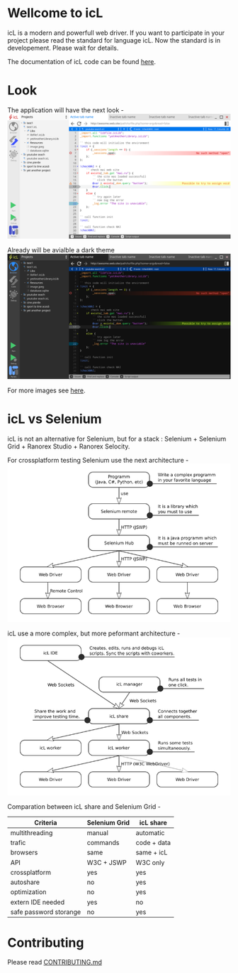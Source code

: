 # Wellcome to icL

icL is a modern and powerfull web driver. If you want to participate in your
project please read the standard for language icL. Now the standard is in 
developement. Please wait for details. 

The documentation of icL code can be found 
[here](https://lixcode.gitlab.io/icL-docs/docs).

# Look

The application will have the next look -
![Light theme icL](images/light.png)

Already will be avialble a dark theme
![Dark theme icL](images/dark.png)

For more images see [here](layouts/).

# icL vs Selenium

icL is not an alternative for Selenium, but for a stack : Selenium + Selenium 
Grid + Ranorex Studio + Ranorex Selocity. 

For crossplatform testing Selenium use the next architecture -
![Selenium Grid Architecture](images/selenium-grid.png)

icL use a more complex, but more peformant architecture -
![icL share architecture](images/icL-share.png)

Comparation between icL share and Selenium Grid -

|Criteria              |Selenium Grid| icL share |
|----------------------|-------------|-----------|
|multithreading        |manual       |automatic  |
|trafic                |commands     |code + data|
|browsers              |same         |same + icL |
|API                   |W3C + JSWP   |W3C only   |
|crossplatform         |yes          |yes        |
|autoshare             |no           |yes        |
|optimization          |no           |yes        |
|extern IDE needed     |yes          |no         |
|safe password storange|no           |yes        |

# Contributing

Please read [CONTRIBUTING.md](CONTRIBUTING.md)